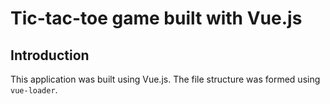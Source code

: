 # Tic-tac-toe game built with Vue.js

## Introduction

This application was built using Vue.js. The file structure was formed using `vue-loader`.